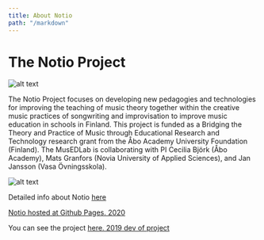 ```yaml
---
title: About Notio
path: "/markdown"
---
```


# The Notio Project

![alt text](https://i.ibb.co/RHDjH85/notio-logo.png "Notio Logo")

The Notio Project focuses on developing new pedagogies and technologies for improving the teaching of music theory together within the creative music practices of songwriting and improvisation to improve music education in schools in Finland. This project is funded as a Bridging the Theory and Practice of Music through Educational Research and Technology research grant from the Åbo Academy University Foundation (Finland). The MusEDLab is collaborating with PI Cecilia Björk (Åbo Academy), Mats Granfors (Novia University of Applied Sciences), and Jan Jansson (Vasa Övningsskola).

![alt text](http://res.cloudinary.com/dfwzmr3kv/image/upload/v1541950072/libpjli26z1bue7z4hs1.png "Notio Proto")

Detailed info about Notio [here](http://musedlab.org/notio)

[Notio hosted at Github Pages. 2020](https://nyumusedlab.github.io/notio/)

You can see the project [here. 2019 dev of project](https://notio.pestanias.now.sh/)
